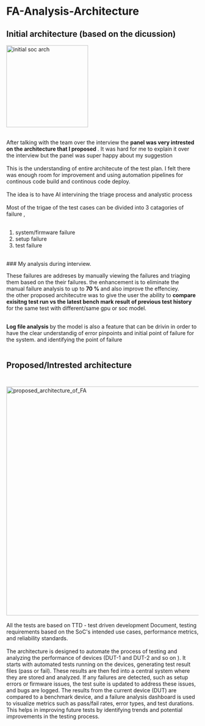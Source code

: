 # FA-Analysis-Architecture

## Initial architecture (based on the dicussion)
<img width="214" alt="initial soc arch" src="https://github.com/user-attachments/assets/9abc45c7-f293-4ef2-ad29-3e1892cc2b78" /><br> <br>
<p> After talking with the team over the interview the <strong> panel was very intrested on the architecture that I proposed </strong>. It was hard for me to explain it over the interview but the panel was super happy about my suggestion <br><br>
 This is the understanding of entire architecute of the test plan. I felt there was enough room for improvement and using automation pipelines for continous code build and continous code deploy. <br><br>
The idea is to have AI intervining the triage process and analystic process <br><br>
Most of the trigae of the test cases can be divided into 3 catagories of failure ,<br><br>
  <ol>
<li>system/firmware failure </li>
<li>setup failure </li>
<li>test failure </li>
  </ol> <br>
### My analysis during interview. <br>

These failures are addreses by manually viewing the failures and triaging them based on the their failures. the enhancement is to eliminate the manual failure analysis to up to <strong>70 % </strong> and also improve the effenciey. <br>
the other proposed architecutre was to give the user the ability to <strong> compare exisitng test run vs the latest bench mark result of previous test history </strong> for the same test with different/same gpu or soc model. </p> <br>
<strong> Log file analysis </strong> by the model is also a feature that can be drivin in order to have the clear understandig of error pinpoints and initial point of failure for the system. and identifying the point of failure <br><br>

## Proposed/Intrested architecture <br><br>

<img width="598" alt="proposed_architecture_of_FA" src="https://github.com/user-attachments/assets/d31b32a4-02ef-422b-ba79-d72e86f62cf1" /> <br>
<br>
All the tests are based on TTD - test driven development Document, testing requirements based on the SoC's intended use cases, performance metrics, and reliability standards.
<br><br>
The architecture is designed to automate the process of testing and analyzing the performance of devices (DUT-1 and DUT-2 and so on ). It starts with automated tests running on the devices, generating test result files (pass or fail). These results are then fed into a central system where they are stored and analyzed. If any failures are detected, such as setup errors or firmware issues, the test suite is updated to address these issues, and bugs are logged. The results from the current device (DUT) are compared to a benchmark device, and a failure analysis dashboard is used to visualize metrics such as pass/fail rates, error types, and test durations. This helps in improving future tests by identifying trends and potential improvements in the testing process.<br>



